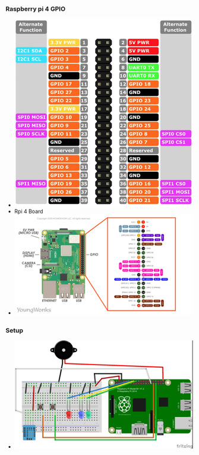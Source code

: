### Raspberry pi 4 GPIO
* ![Rpi pins](https://github.com/jumbokh/rpi_class/blob/master/Linux2021/raspberry-pi-3-pinout.jpg)
* Rpi 4 Board
* ![pi4](https://github.com/jumbokh/rpi_class/blob/master/Linux2021/GPIO-diagram-Raspberry-Pi-4.png)
##
### Setup
* ![setup](https://github.com/jumbokh/rpi_class/blob/master/Linux2021/Rpi-GPIO_bb.jpg)
##

